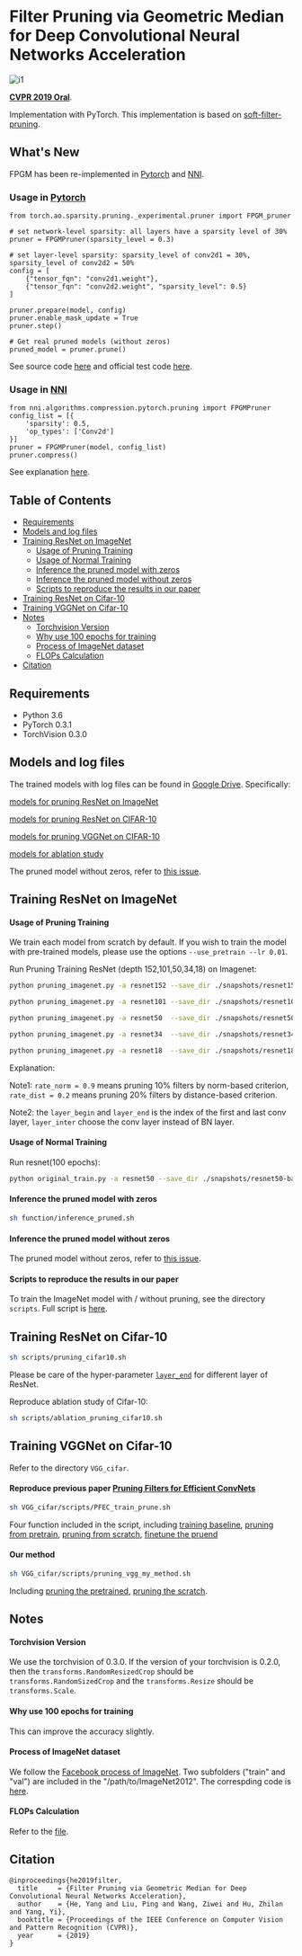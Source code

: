 # Filter Pruning via Geometric Median for Deep Convolutional Neural Networks Acceleration

![i1](https://github.com/he-y/filter-pruning-geometric-median/blob/master/functions/explain.png)

**[CVPR 2019 Oral](http://openaccess.thecvf.com/content_CVPR_2019/html/He_Filter_Pruning_via_Geometric_Median_for_Deep_Convolutional_Neural_Networks_CVPR_2019_paper.html)**. 

Implementation with PyTorch. This implementation is based on [soft-filter-pruning](https://github.com/he-y/soft-filter-pruning).


## What's New
FPGM has been re-implemented in [Pytorch](https://github.com/pytorch/pytorch) and [NNI](https://github.com/microsoft/nni).

### Usage in [Pytorch](https://github.com/pytorch/pytorch)

```
from torch.ao.sparsity.pruning._experimental.pruner import FPGM_pruner

# set network-level sparsity: all layers have a sparsity level of 30%
pruner = FPGMPruner(sparsity_level = 0.3)

# set layer-level sparsity: sparsity_level of conv2d1 = 30%, sparsity_level of conv2d2 = 50%
config = [
    {"tensor_fqn": "conv2d1.weight"},
    {"tensor_fqn": "conv2d2.weight", "sparsity_level": 0.5}
]

pruner.prepare(model, config)
pruner.enable_mask_update = True
pruner.step()

# Get real pruned models (without zeros)
pruned_model = pruner.prune()
```

See source code [here](https://github.com/pytorch/pytorch/blob/main/torch/ao/pruning/_experimental/pruner/FPGM_pruner.py) and official test code [here](https://github.com/pytorch/pytorch/blob/main/test/ao/sparsity/test_structured_sparsifier.py#L921-L1041).

### Usage in [NNI](https://github.com/microsoft/nni)
```
from nni.algorithms.compression.pytorch.pruning import FPGMPruner
config_list = [{
    'sparsity': 0.5,
    'op_types': ['Conv2d']
}]
pruner = FPGMPruner(model, config_list)
pruner.compress()
```

See explanation [here](https://nni.readthedocs.io/en/v2.1/Compression/Pruner.html#fpgm-pruner).


## Table of Contents

- [Requirements](#requirements)
- [Models and log files](#models-and-log-files)
- [Training ResNet on ImageNet](#training-resnet-on-imagenet)
  - [Usage of Pruning Training](#usage-of-pruning-training)
  - [Usage of Normal Training](#usage-of-normal-training)
  - [Inference the pruned model with zeros](#inference-the-pruned-model-with-zeros)
  - [Inference the pruned model without zeros](#inference-the-pruned-model-without-zeros)
  - [Scripts to reproduce the results in our paper](#scripts-to-reproduce-the-results-in-our-paper)
- [Training ResNet on Cifar-10](#training-resnet-on-cifar-10)
- [Training VGGNet on Cifar-10](#training-vggnet-on-cifar-10)
- [Notes](#notes)
  - [Torchvision Version](#torchvision-version)
  - [Why use 100 epochs for training](#why-use-100-epochs-for-training)
  - [Process of ImageNet dataset](#process-of-imagenet-dataset)
  - [FLOPs Calculation](#flops-calculation)
- [Citation](#citation)


## Requirements
- Python 3.6
- PyTorch 0.3.1
- TorchVision 0.3.0

## Models and log files
The trained models with log files can be found in [Google Drive](https://drive.google.com/drive/folders/1w_Max8L5ICJZSrlha8UybHfICik-iX95?usp=sharing).
Specifically:

[models for pruning ResNet on ImageNet](https://drive.google.com/drive/u/1/folders/1DOYiOZGQxr94rWsEw73ezz9a-0hcNf-2)

[models for pruning ResNet on CIFAR-10](https://drive.google.com/drive/u/1/folders/1YLhcY487U0ZdGiDHzJBJZOJLFYBhrBoD)

[models for pruning VGGNet on CIFAR-10](https://drive.google.com/drive/u/1/folders/1hGnULraEbz8IjSRZx_juzZnvDTDqDdt-)

[models for ablation study](https://drive.google.com/drive/u/1/folders/1PZLOw51n8yvdKO0pzAk_9t6It9Awq6GU)

The pruned model without zeros, refer to [this issue](https://github.com/he-y/filter-pruning-geometric-median/issues/7).

## Training ResNet on ImageNet

#### Usage of Pruning Training
We train each model from scratch by default. If you wish to train the model with pre-trained models, please use the options `--use_pretrain --lr 0.01`. 

Run Pruning Training ResNet (depth 152,101,50,34,18) on Imagenet:

```bash
python pruning_imagenet.py -a resnet152 --save_dir ./snapshots/resnet152-rate-0.7 --rate_norm 1 --rate_dist 0.4 --layer_begin 0 --layer_end 462 --layer_inter 3  /path/to/Imagenet2012

python pruning_imagenet.py -a resnet101 --save_dir ./snapshots/resnet101-rate-0.7 --rate_norm 1 --rate_dist 0.4 --layer_begin 0 --layer_end 309 --layer_inter 3  /path/to/Imagenet2012

python pruning_imagenet.py -a resnet50  --save_dir ./snapshots/resnet50-rate-0.7 --rate_norm 1 --rate_dist 0.4 --layer_begin 0 --layer_end 156 --layer_inter 3  /path/to/Imagenet2012

python pruning_imagenet.py -a resnet34  --save_dir ./snapshots/resnet34-rate-0.7 --rate_norm 1 --rate_dist 0.4 --layer_begin 0 --layer_end 105 --layer_inter 3  /path/to/Imagenet2012

python pruning_imagenet.py -a resnet18  --save_dir ./snapshots/resnet18-rate-0.7 --rate_norm 1 --rate_dist 0.4 --layer_begin 0 --layer_end 57 --layer_inter 3  /path/to/Imagenet2012
```
Explanation:
 
Note1: `rate_norm = 0.9` means pruning 10% filters by norm-based criterion, `rate_dist = 0.2` means pruning 20% filters by distance-based criterion.

Note2: the `layer_begin` and `layer_end` is the index of the first and last conv layer, `layer_inter` choose the conv layer instead of BN layer. 

#### Usage of Normal Training
Run resnet(100 epochs): 
```bash
python original_train.py -a resnet50 --save_dir ./snapshots/resnet50-baseline  /path/to/Imagenet2012 --workers 36
```

#### Inference the pruned model with zeros
```bash
sh function/inference_pruned.sh
```
#### Inference the pruned model without zeros
The pruned model without zeros, refer to [this issue](https://github.com/he-y/filter-pruning-geometric-median/issues/7).


#### Scripts to reproduce the results in our paper
To train the ImageNet model with / without pruning, see the directory `scripts`.
Full script is [here](https://github.com/he-y/filter-pruning-geometric-median/tree/master/scripts).


## Training ResNet on Cifar-10
```bash
sh scripts/pruning_cifar10.sh
```
Please be care of the hyper-parameter [`layer_end`](https://github.com/he-y/filter-pruning-geometric-median/blob/master/scripts/pruning_cifar10.sh#L4-L9) for different layer of ResNet.

Reproduce ablation study of Cifar-10:
```bash
sh scripts/ablation_pruning_cifar10.sh
```


## Training VGGNet on Cifar-10
Refer to the directory `VGG_cifar`. 
#### Reproduce previous paper [Pruning Filters for Efficient ConvNets](https://arxiv.org/abs/1608.08710)
```bash
sh VGG_cifar/scripts/PFEC_train_prune.sh
```
Four function included in the script, including [training baseline](https://github.com/he-y/filter-pruning-geometric-median/blob/master/VGG_cifar/scripts/PFEC_train_prune.sh#L3-L12), [pruning from pretrain](https://github.com/he-y/filter-pruning-geometric-median/blob/master/VGG_cifar/scripts/PFEC_train_prune.sh#L14-L43), [pruning from scratch](https://github.com/he-y/filter-pruning-geometric-median/blob/master/VGG_cifar/scripts/PFEC_train_prune.sh#L45-L54), [finetune the pruend](https://github.com/he-y/filter-pruning-geometric-median/blob/master/VGG_cifar/scripts/PFEC_train_prune.sh#L57-L65)

#### Our method
```bash
sh VGG_cifar/scripts/pruning_vgg_my_method.sh
```
Including [pruning the pretrained](https://github.com/he-y/filter-pruning-geometric-median/blob/master/VGG_cifar/scripts/pruning_vgg_my_method.sh#L52-L61), [pruning the scratch](https://github.com/he-y/filter-pruning-geometric-median/blob/master/VGG_cifar/scripts/pruning_vgg_my_method.sh#L62-L66).

## Notes

#### Torchvision Version
We use the torchvision of 0.3.0. If the version of your torchvision is 0.2.0, then the `transforms.RandomResizedCrop` should be `transforms.RandomSizedCrop` and the `transforms.Resize` should be `transforms.Scale`.

#### Why use 100 epochs for training
This can improve the accuracy slightly.

#### Process of ImageNet dataset
We follow the [Facebook process of ImageNet](https://github.com/facebook/fb.resnet.torch/blob/master/INSTALL.md#download-the-imagenet-dataset).
Two subfolders ("train" and "val") are included in the "/path/to/ImageNet2012".
The correspding code is [here](https://github.com/he-y/filter-pruning-geometric-median/blob/master/pruning_imagenet.py#L136-L137).

#### FLOPs Calculation
Refer to the [file](https://github.com/he-y/soft-filter-pruning/blob/master/utils/cifar_resnet_flop.py).



## Citation
```
@inproceedings{he2019filter,
  title     = {Filter Pruning via Geometric Median for Deep Convolutional Neural Networks Acceleration},
  author    = {He, Yang and Liu, Ping and Wang, Ziwei and Hu, Zhilan and Yang, Yi},
  booktitle = {Proceedings of the IEEE Conference on Computer Vision and Pattern Recognition (CVPR)},
  year      = {2019}
}
```
